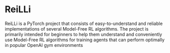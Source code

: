 # ReiLLi

ReiLLi is a PyTorch project that consists of easy-to-understand and reliable implementations of several Model-Free RL algorithms. The project is primarily intended for beginners to help them understand and conveniently use Model-Free RL algorithms  for training agents  that can perform optimally in popular OpenAI gym environments
